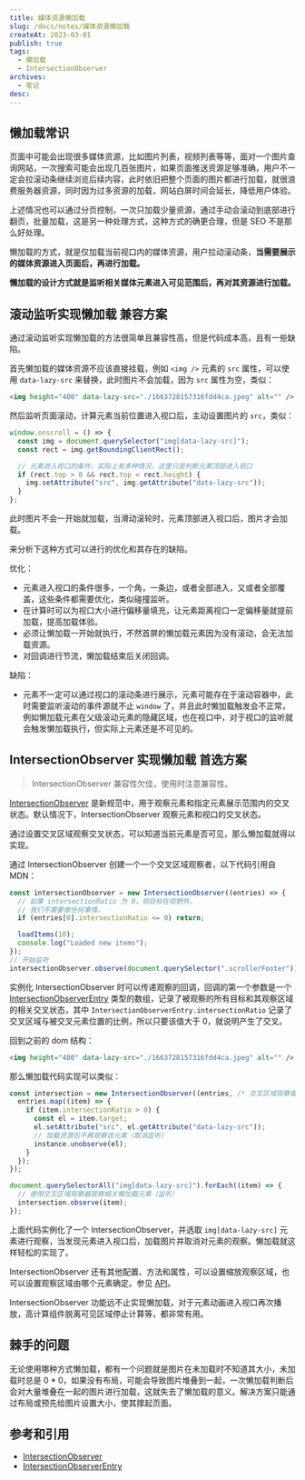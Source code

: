 ```yaml
---
title: 媒体资源懒加载
slug: /docs/notes/媒体资源懒加载
createAt: 2023-03-01
publish: true
tags:
  - 懒加载
  - IntersectionObserver
archives:
  - 笔记
desc:
---
```


## 懒加载常识

页面中可能会出现很多媒体资源，比如图片列表，视频列表等等，面对一个图片查询网站，一次搜索可能会出现几百张图片，如果页面推送资源足够准确，用户不一定会拉滚动条继续浏览后续内容，此时依旧把整个页面的图片都进行加载，就很浪费服务器资源，同时因为过多资源的加载，网站白屏时间会延长，降低用户体验。

上述情况也可以通过分页控制，一次只加载少量资源，通过手动会滚动到底部进行翻页，批量加载，这是另一种处理方式，这种方式的确更合理，但是 SEO 不是那么好处理。

懒加载的方式，就是仅加载当前视口内的媒体资源，用户拉动滚动条，**当需要展示的媒体资源进入页面后，再进行加载。**

**懒加载的设计方式就是监听相关媒体元素进入可见范围后，再对其资源进行加载。**

## 滚动监听实现懒加载 兼容方案

通过滚动监听实现懒加载的方法很简单且兼容性高，但是代码成本高，且有一些缺陷。

首先懒加载的媒体资源不应该直接挂载，例如 `<img />` 元素的 `src` 属性，可以使用 `data-lazy-src` 来替换，此时图片不会加载，因为 `src` 属性为空，类似：

```html
<img height="400" data-lazy-src="./1663728157316fdd4ca.jpeg" alt="" />
```

然后监听页面滚动，计算元素当前位置进入视口后，主动设置图片的 `src`，类似：

```js
window.onscroll = () => {
  const img = document.querySelector("img[data-lazy-src]");
  const rect = img.getBoundingClientRect();

  // 元素进入视口的条件，实际上有多种情况，这里只是判断元素顶部进入视口
  if (rect.top > 0 && rect.top < rect.height) {
    img.setAttribute("src", img.getAttribute("data-lazy-src"));
  }
};
```

此时图片不会一开始就加载，当滑动滚轮时，元素顶部进入视口后，图片才会加载。

来分析下这种方式可以进行的优化和其存在的缺陷。

优化：

- 元素进入视口的条件很多，一个角，一条边，或者全部进入，又或者全部覆盖，这些条件都需要优化，类似碰撞监听。
- 在计算时可以为视口大小进行偏移量填充，让元素距离视口一定偏移量就提前加载，提高加载体验。
- 必须让懒加载一开始就执行，不然首屏的懒加载元素因为没有滚动，会无法加载资源。
- 对回调进行节流，懒加载结束后关闭回调。

缺陷：

- 元素不一定可以通过视口的滚动条进行展示，元素可能存在于滚动容器中，此时需要监听滚动的事件源就不止 `window` 了，并且此时懒加载触发会不正常，例如懒加载元素在父级滚动元素的隐藏区域，也在视口中，对于视口的监听就会触发懒加载执行，但实际上元素还是不可见的。

## IntersectionObserver 实现懒加载 首选方案

> IntersectionObserver 兼容性欠佳，使用时注意兼容性。

[IntersectionObserver][1] 是新规范中，用于观察元素和指定元素展示范围内的交叉状态。默认情况下，IntersectionObserver 观察元素和视口的交叉状态。

通过设置交叉区域观察交叉状态，可以知道当前元素是否可见，那么懒加载就得以实现。

通过 IntersectionObserver 创建一个一个交叉区域观察者，以下代码引用自 MDN：

```js
const intersectionObserver = new IntersectionObserver((entries) => {
  // 如果 intersectionRatio 为 0，则目标在视野外，
  // 我们不需要做任何事情。
  if (entries[0].intersectionRatio <= 0) return;

  loadItems(10);
  console.log("Loaded new items");
});
// 开始监听
intersectionObserver.observe(document.querySelector(".scrollerFooter"));
```

实例化 IntersectionObserver 时可以传递观察的回调，回调的第一个参数是一个 [IntersectionObserverEntry][2] 类型的数组，记录了被观察的所有目标和其观察区域的相关交叉状态，其中 `IntersectionObserverEntry.intersectionRatio` 记录了交叉区域与被交叉元素位置的比例，所以只要该值大于 0，就说明产生了交叉。

回到之前的 dom 结构：

```html
<img height="400" data-lazy-src="./1663728157316fdd4ca.jpeg" alt="" />
```

那么懒加载代码实现可以类似：

```js
const intersection = new IntersectionObserver((entries, /* 交叉区域观察者的实例 */ instance) => {
  entries.map((item) => {
    if (item.intersectionRatio > 0) {
      const el = item.target;
      el.setAttribute("src", el.getAttribute("data-lazy-src"));
      // 加载资源后不再观察该元素（取消监听）
      instance.unobserve(el);
    }
  });
});

document.querySelectorAll("img[data-lazy-src]").forEach((item) => {
  // 使用交叉区域观察器观察相关懒加载元素（监听）
  intersection.observe(item);
});
```

上面代码实例化了一个 IntersectionObserver，并选取 `img[data-lazy-src]` 元素进行观察，当发现元素进入视口后，加载图片并取消对元素的观察。懒加载就这样轻松的实现了。

IntersectionObserver 还有其他配置、方法和属性，可以设置缩放观察区域，也可以设置观察区域由哪个元素确定。参见 [API][1]。

IntersectionObserver 功能远不止实现懒加载，对于元素动画进入视口再次播放，高计算组件脱离可见区域停止计算等，都非常有用。

## 棘手的问题

无论使用哪种方式懒加载，都有一个问题就是图片在未加载时不知道其大小，未加载时总是 0 \* 0，如果没有布局，可能会导致图片堆叠到一起，一次懒加载判断后会对大量堆叠在一起的图片进行加载，这就失去了懒加载的意义。解决方案只能通过布局或预先给图片设置大小，使其撑起页面。

## 参考和引用

- [IntersectionObserver][1]
- [IntersectionObserverEntry][2]

[1]: https://developer.mozilla.org/zh-CN/docs/Web/API/IntersectionObserver
[2]: https://developer.mozilla.org/zh-CN/docs/Web/API/IntersectionObserverEntry
